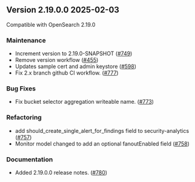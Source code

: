 ## Version 2.19.0.0 2025-02-03

Compatible with OpenSearch 2.19.0

### Maintenance
* Increment version to 2.19.0-SNAPSHOT ([#749](https://github.com/opensearch-project/common-utils/pull/749))
* Remove version workflow ([#455](https://github.com/opensearch-project/common-utils/pull/455))
* Updates sample cert and admin keystore ([#598](https://github.com/opensearch-project/common-utils/pull/598))
* Fix 2.x branch github CI workflow. ([#777](https://github.com/opensearch-project/common-utils/pull/777))

### Bug Fixes
* Fix bucket selector aggregation writeable name. ([#773](https://github.com/opensearch-project/common-utils/pull/773))

### Refactoring
* add should_create_single_alert_for_findings field to security-analytics ([#757](https://github.com/opensearch-project/common-utils/pull/757))
* Monitor model changed to add an optional fanoutEnabled field ([#758](https://github.com/opensearch-project/common-utils/pull/758))

### Documentation
* Added 2.19.0.0 release notes. ([#780](https://github.com/opensearch-project/common-utils/pull/780))
